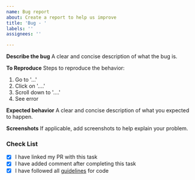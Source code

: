 ```yaml
---
name: Bug report
about: Create a report to help us improve
title: 'Bug - '
labels: ''
assignees: ''

---
```


**Describe the bug**
A clear and concise description of what the bug is.

**To Reproduce**
Steps to reproduce the behavior:
1. Go to '...'
2. Click on '....'
3. Scroll down to '....'
4. See error

**Expected behavior**
A clear and concise description of what you expected to happen.

**Screenshots**
If applicable, add screenshots to help explain your problem.


### Check List

- [x] I have linked my PR with this task
- [x] I have added comment after completing this task
- [x] I have followed all [guidelines](https://github.com/jaykishan-sewak/doctor-appoint-app/tree/main) for code
